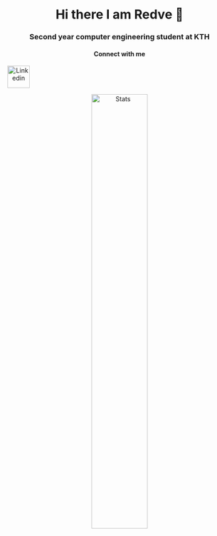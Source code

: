 <h1 align="center"> Hi there I am Redve 👋 </h1>
<h3 align="center"> Second year computer engineering student at KTH</h3>
<h4 align="center">Connect with me</h4>
<a align = "center" href="https://www.linkedin.com/in/redve-ahmed/"><img alt="Linkedin" src="https://img.icons8.com/color/344/linkedin-circled--v1.png" width = "50" height = "50"></a>

<p align="center">
  <img alt="Stats" src="https://github-readme-stats.vercel.app/api?username=redve&count_private=true&hide=stars,issues&show_icons=true&theme=nord&count-private=true"/ width = 50%>
</p>
<!--
**Redve/Redve** is a ✨ _special_ ✨ repository because its `README.md` (this file) appears on your GitHub profile.

Here are some ideas to get you started:

- 🔭 I’m currently working on ...
- 🌱 I’m currently learning ...
- 👯 I’m looking to collaborate on ...
- 🤔 I’m looking for help with ...
- 💬 Ask me about ...
- 📫 How to reach me: ...
- 😄 Pronouns: ...
- ⚡ Fun fact: ...
  -->

